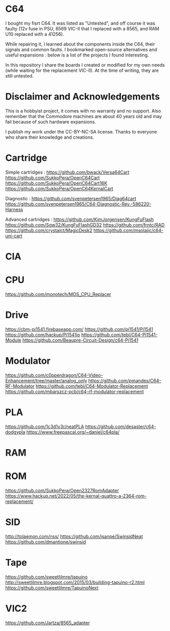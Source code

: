 # C64
I bought my fisrt C64. It was listed as "Untested", and off course it was faulty (12v fuse in PSU, 6569 VIC-II that I replaced with a 8565, and RAM U10 replaced with a 41256).

While repairing it, I learned about the components inside the C64, their signals and common faults. I bookmarked open-source alternatives and useful expansions : below is a list of the projects I found interesting.

In this repository I share the boards I created or modified for my own needs (while waiting for the replacement VIC-II). At the time of writing, they are still untested. 

# Disclaimer and Acknowledgements
This is a hobbyist project, it comes with no warranty and no support. Also remember that the Commodore machines are about 40 years old and may fail because of such hardware expansions.

I publish my work under the CC-BY-NC-SA license. Thanks to everyone who share their knowledge and creations.


# Cartridge
Simple cartridges :
https://github.com/bwack/Versa64Cart
https://github.com/SukkoPera/OpenC64Cart
https://github.com/SukkoPera/OpenC64Cart16K
https://github.com/SukkoPera/OpenC64KernalCart

Diagnostic :
https://github.com/svenpetersen1965/Diag64cart
https://github.com/svenpetersen1965/C64-Diagnostic-Rev.-586220-Harness

Advanced cartridges :
https://github.com/KimJorgensen/KungFuFlash
https://github.com/Sgw32/KungFuFlashGD32
https://github.com/frntc/RAD
https://github.com/crystalct/MagicDesk2
https://github.com/msolajic/c64-uni-cart


# CIA

# CPU
https://github.com/monotech/MOS_CPU_Replacer

# Drive
https://cbm-pi1541.firebaseapp.com/
https://github.com/pi1541/Pi1541
https://github.com/hackup/Pi1541io
https://github.com/tebl/C64-Pi1541-Module
https://github.com/Beaupre-Circuit-Design/c64-Pi1541


# Modulator
https://github.com/c0pperdragon/C64-Video-Enhancement/tree/master/analog_only
https://github.com/pmandes/C64-RF-Modulator
https://github.com/tebl/C64-Modulator-Replacement
https://github.com/mbarszcz-pcb/c64-rf-modulator-replacement

# PLA
https://github.com/1c3d1v3r/neatPLA
https://github.com/desaster/c64-dodgypla
https://www.freepascal.org/~daniel/c64pla/

# RAM

# ROM
https://github.com/SukkoPera/Open2327RomAdapter
https://www.hackup.net/2022/05/the-kernal-quattro-a-2364-rom-replacement/

# SID
http://tolaemon.com/nss/
https://github.com/jsanpe/SwinsidNeat
https://github.com/dmantione/swinsid

# Tape
https://github.com/sweetlilmre/tapuino
http://sweetlilmre.blogspot.com/2015/03/building-tapuino-r2.html
https://github.com/sweetlilmre/TapuinoNext

# VIC2
https://github.com/Jartza/8565_adapter


